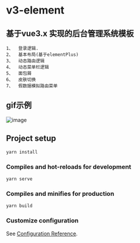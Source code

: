 # v3-element
## 基于vue3.x 实现的后台管理系统模板
    1、  登录逻辑.
    2、  基本布局(基于elementPlus)
    3、  动态路由逻辑
    4、  动态菜单栏逻辑
    5、  面包屑 
    6、  皮肤切换 
    7、  假数据模拟路由菜单 
## gif示例
![image](https://github.com/zzz0908/vue3-elementPlus-admin/master/v3.gif)
## Project setup
```
yarn install
```

### Compiles and hot-reloads for development
```
yarn serve
```

### Compiles and minifies for production
```
yarn build
```

### Customize configuration
See [Configuration Reference](https://cli.vuejs.org/config/).
